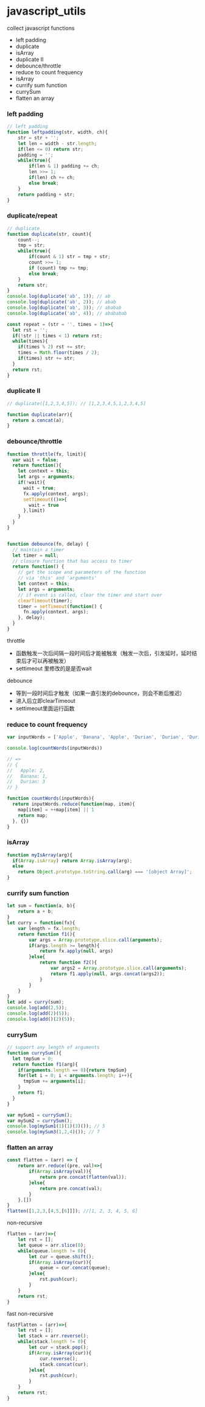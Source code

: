 # javascript_utils
collect javascript functions

- left padding
- duplicate
- isArray
- duplicate II
- debounce/throttle
- reduce to count frequency
- isArray
- currify sum function
- currySum
- flatten an array





### left padding

```javascript
// left padding
function leftpadding(str, width, ch){
    str = str + '';
    let len = width - str.length;
    if(len <= 0) return str;
    padding = '';
    while(true){
        if(len & 1) padding += ch;
        len >>= 1;
        if(len) ch += ch;
        else break;
    }
    return padding + str;
}

```



### duplicate/repeat

```javascript
// duplicate
function duplicate(str, count){
    count--;
    tmp = str;
    while(true){
        if(count & 1) str = tmp + str;
        count >>= 1;
        if (count) tmp += tmp;
        else break;
    }
    return str;
}
console.log(duplicate('ab', 1)); // ab
console.log(duplicate('ab', 2)); // abab
console.log(duplicate('ab', 3)); // ababab
console.log(duplicate('ab', 4)); // abababab
```

```javascript
const repeat = (str = '', times = 1)=>{
  let rst = '';
  if(!str || times < 1) return rst;
  while(times){
    if(times % 2) rst += str;
    times = Math.floor(times / 2);
    if(times) str += str;
  }
  return rst;
}
```





### duplicate II

```javascript
// duplicate([1,2,3,4,5]); // [1,2,3,4,5,1,2,3,4,5]

function duplicate(arr){
  return a.concat(a);
}

```



### debounce/throttle

```javascript
function throttle(fx, limit){
  var wait = false;
  return function(){
    let context = this;
    let args = arguments;
    if(!wait){
      wait = true;
      fx.apply(context, args);
      setTimeout(()=>{
        wait = true
      },limit)
    }
  }
}


function debounce(fn, delay) {
  // maintain a timer
  let timer = null;
  // closure function that has access to timer
  return function() {
    // get the scope and parameters of the function 
    // via 'this' and 'arguments'
    let context = this;
    let args = arguments;
    // if event is called, clear the timer and start over
    clearTimeout(timer);
    timer = setTimeout(function() {
      fn.apply(context, args);
    }, delay);
  }
}
```



throttle

- 函数触发一次后间隔一段时间后才能被触发（触发一次后，引发延时，延时结束后才可以再被触发）
- settimeout 里修改的是是否wait

debounce

- 等到一段时间后才触发（如果一直引发的debounce，则会不断后推迟）
- 进入后立即clearTimeout
- settimeout里面运行函数



### reduce to count frequency

```javascript
var inputWords = ['Apple', 'Banana', 'Apple', 'Durian', 'Durian', 'Durian']

console.log(countWords(inputWords))

// =>
// {
//   Apple: 2,
//   Banana: 1,
//   Durian: 3
// }
```

```javascript
function countWords(inputWords){
  return inputWords.reduce(function(map, item){
    map[item] = ++map[item] || 1
    return map;
  }, {})
}
```



### isArray

```javascript
function myIsArray(arg){
  if(Array.isArray) return Array.isArray(arg);
  else
    return Object.prototype.toString.call(arg) === '[object Array]';
}
```



### currify sum function

```javascript
let sum = function(a, b){
    return a + b;
}
let curry = function(fx){
    var length = fx.length;
    return function f1(){
        var args = Array.prototype.slice.call(arguments);
        if(args.length >= length){
            return fx.apply(null, args)
        }else{
            return function f2(){
                var args2 = Array.prototype.slice.call(arguments);
                return f1.apply(null, args.concat(args2));
            }
        }
    }
}
let add = curry(sum);
console.log(add(2,5));
console.log(add(2)(5));
console.log(add()(2)(5));
```



### currySum

```javascript
// support any length of arguments
function currySum(){
  let tmpSum = 0;
  return function f1(arg){
    if(arguments.length == 0){return tmpSum}
    for(let i = 0; i < arguments.length; i++){
      tmpSum += arguments[i];
    }
    return f1;
  }
}

var mySum1 = currySum();
var mySum2 = currySum();
console.log(mySum1(1)(1)(3)()); // 5
console.log(mySum3(1,2,4)()); // 7
```



### flatten an array

```javascript
const flatten = (arr) => {
    return arr.reduce((pre, val)=>{
        if(Array.isArray(val)){
            return pre.concat(flatten(val));
        }else{
            return pre.concat(val);
        }
    },[])
}
flatten([1,2,3,[4,5,[6]]]); //[1, 2, 3, 4, 5, 6]
```

non-recursive

```javascript
flatten = (arr)=>{
    let rst = [];
    let queue = arr.slice(0);
    while(queue.length != 0){
        let cur = queue.shift();
        if(Array.isArray(cur)){
            queue = cur.concat(queue);
        }else{
            rst.push(cur);
        }
    }
    return rst;
}
```

fast non-recursive

```javascript
fastFlatten = (arr)=>{
    let rst = [];
    let stack = arr.reverse();
    while(stack.length != 0){
        let cur = stack.pop();
        if(Array.isArray(cur)){
            cur.reverse();
            stack.concat(cur);
        }else{
            rst.push(cur);
        }
    }
    return rst;
}
```

